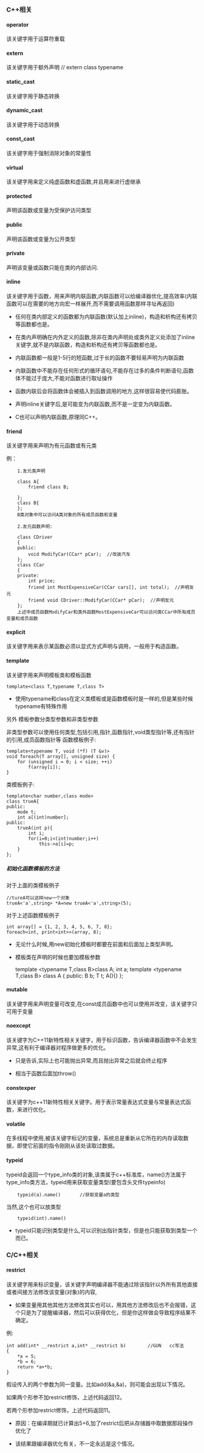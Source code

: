 ### C++相关

#### operator
该关键字用于运算符重载

#### extern										
该关键字用于额外声明    	//	extern class typename	
#### static_cast
该关键字用于静态转换

#### dynamic_cast
该关键字用于动态转换

#### const_cast										
该关键字用于强制消除对象的常量性

#### virtual										
该关键字用来定义纯虚函数和虚函数,并且用来进行虚继承

#### protected									
声明该函数或变量为受保护访问类型

#### public	
声明该函数或变量为公开类型

#### private										
声明该变量或函数只能在类的内部访问.
									
															
#### inline									
该关键字用于函数，用来声明内联函数,内联函数可以给编译器优化,提高效率(内联函数可以在需要的地方向宏一样展开,而不需要调用函数那样寻址再返回)

* 任何在类内部定义的函数都为内联函数(默认加上inline)，构造和析构还有拷贝等函数都也是。
													
* 在类内声明确在内外定义的函数,除非在类内声明处或类外定义处添加了inline关键字,就不是内联函数，构造和析构还有拷贝等函数都也是。
													
* 内联函数都一般是1-5行的短函数,过于长的函数不要轻易声明为内联函数

* 内联函数中不能存在任何形式的循环语句,不能存在过多的条件判断语句,函数体不能过于庞大,不能对函数进行取址操作

* 函数内联后会将函数体会被插入到函数调用的地方,这样很容易使代码膨胀。

* 声明inline关键字后,是可能变为内联函数,而不是一定变为内联函数。
											
* C也可以声明内联函数,原理同C++。
																

#### friend										
该关键字用来声明为有元函数或有元类

例：
		
		1.友元类声明
		
		class A{
			friend class B;

		};
		class B{
		};
		B类对象中可以访问A类对象的所有成员函数和变量
		
		2.友元函数声明:
		
		class CDriver
		{
		public:
			void ModifyCar(CCar* pCar);  //改装汽车
		};
		class CCar
		{
		private:
			int price;
			friend int MostExpensiveCar(CCar cars[], int total);  //声明友元
			friend void CDriver::ModifyCar(CCar* pCar);  //声明友元
		};
		上述中成员函数ModifyCar和类外函数MostExpensiveCar可以访问类CCar中所有成员变量和成员函数
		

#### explicit								
该关键字用来表示某函数必须以显式方式声明与调用，一般用于构造函数。

#### template									
该关键字用来声明模板类和模板函数
											
    template<class T,typename T,class T>
											
* 使用typename和class在定义类模板或是函数模板时是一样的,但是某些时候typename有特殊作用
						
另外 模板参数分类型参数和非类型参数

非类型参数可以使用任何类型,包括引用,指针,函数指针,void类型指针等,还有指针的引用,成员函数指针等
函数模板例子:

    template<typename T, void (*f) (T &v)>
    void foreach(T array[], unsigned size) {
    	for (unsigned i = 0; i < size; ++i)
    		f(array[i]);
    }

类模板例子:
		
	template<char number,class mode>
	class trueA{
	public:
		mode t;
		int a[(int)number];
	public:
		trueA(int p){
			int i;
			for(i=0;i<(int)number;i++)
				this->a[i]=p;
		}
	};
											

##### 初始化函数模板的方法
											
对于上面的类模板例子

    //tureA可以这样new一个对象
	trueA<'a',string> *A=new trueA<'a',string>(5);
											
对于上述函数模板例子
											
	int array[] = {1, 2, 3, 4, 5, 6, 7, 8};
	foreach<int, print<int>>(array, 8);
											
* 无论什么时候,用new初始化模板时都要在前面和后面加上类型声明。
											
* 模板类在声明的时候也要加模板参数


	template <typename T,class B>class A;
	int a;
	template <typename T,class B>
	class A
	{
		public:
			B b;
			T t;
		A(){}
	};
											


#### mutable									
该关键字用来声明变量可改变,在const成员函数中也可以使用并改变，该关键字只可用于变量

#### noexcept									
该关键字为C++11新特性相关关键字，用于标识函数，告诉编译器函数中不会发生异常,这有利于编译器对程序做更多的优化。

* 只是告诉,实际上也可能抛出异常,而且抛出异常之后就会终止程序

* 相当于函数后面加throw()

#### constexper									
该关键字为c++11新特性相关关键字。用于表示常量表达式变量与常量表达式函数，来进行优化。
											
#### volatile	
在多线程中使用,被该关键字标记的变量，系统总是重新从它所在的内存读取数据，即使它前面的指令刚刚从该处读取过数据。
												

#### typeid
typeid会返回一个type_info类的对象,该类属于c++标准库，name()方法属于type_info类方法，typeid用来获取变量类型(要包含头文件typeinfo)

    	typeid(a).name()       //获取变量a的类型
	
当然,这个也可以放类型
	
	    typeid(int).name()

* typeid只能识别类型是什么,可以识别出指针类型，但是也只能获取到类型一个而已。
	
### C/C++相关
#### restrict									
该关键字用来标识变量，该关键字声明编译器不能通过除该指针以外所有其他直接或者间接方法修改该变量(对象)的内容,

* 如果变量用其他其他方法修改其实也可以，用其他方法修改后也不会报错，这个只是为了提醒编译器，然后可以获得优化，但是你这样做会导致程序结果不确定。

例:

	int add(int* __restrict a,int* __restrict b)		//GUN	cc写法
	{
		*a = 5;
		*b = 6;
		return *a+*b;
	}

假设传入的两个参数为同一变量。比如add(&a,&a)，则可能会出现以下情况。

如果两个形参不加restrict修饰，上述代码返回12。  

若两个形参加restrict修饰，上述代码返回11。  

* 原因：在编译期就已计算出5+6,加了restrict后把从存储器中取数据那段操作优化了

* 该结果跟编译器优化有关，不一定永远是这个情况。
	
